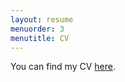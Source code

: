 ```yaml
---
layout: resume
menuorder: 3
menutitle: CV
---
```



You can find my CV [here](https://sungjuwu.github.io/_data/CV_sungjuwu.pdf).

